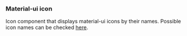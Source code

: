 ### Material-ui icon

Icon component that displays material-ui icons by their names. Possible icon names can be checked [here](https://material.io/tools/icons/).